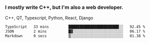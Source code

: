 <h3>I mostly write C++, but I'm also a web developer.</h3>
<p>C++, QT, Typescript, Python, React, Django</p>

<!--START_SECTION:waka-->

```txt
TypeScript   33 mins         ███████████████████████░░   92.45 %
JSON         2 mins          █▓░░░░░░░░░░░░░░░░░░░░░░░   06.17 %
Markdown     0 secs          ▒░░░░░░░░░░░░░░░░░░░░░░░░   01.38 %
```

<!--END_SECTION:waka-->
